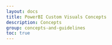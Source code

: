 ```yaml
---
layout: docs
title: PowerBI Custom Visuals Concepts
description: Concepts
group: concepts-and-guidelines
toc: true
---
```

